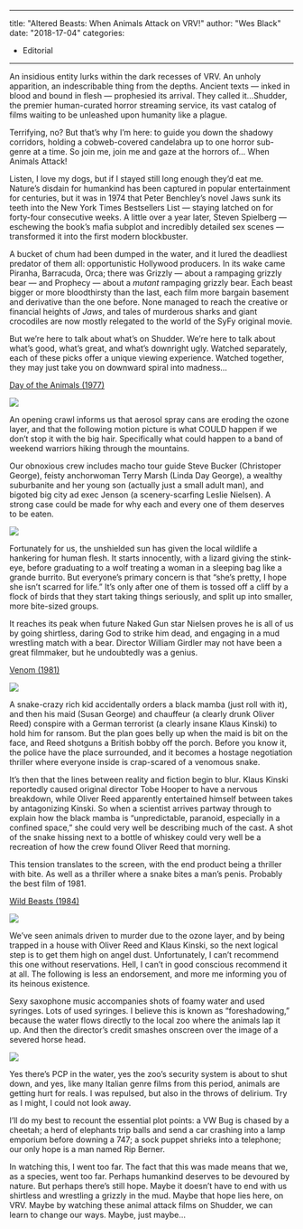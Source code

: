 
---
title: "Altered Beasts: When Animals Attack on VRV!"
author: "Wes Black"
date: "2018-17-04"
categories:
- Editorial
---

An insidious entity lurks within the dark recesses of VRV. An unholy apparition, an indescribable thing from the depths. Ancient texts — inked in blood and bound in flesh — prophesied its arrival. They called it…Shudder, the premier human-curated horror streaming service, its vast catalog of films waiting to be unleashed upon humanity like a plague.

Terrifying, no? But that’s why I’m here: to guide you down the shadowy corridors, holding a cobweb-covered candelabra up to one horror sub-genre at a time. So join me, join me and gaze at the horrors of… When Animals Attack!

Listen, I love my dogs, but if I stayed still long enough they’d eat me. Nature’s disdain for humankind has been captured in popular entertainment for centuries, but it was in 1974 that Peter Benchley’s novel Jaws sunk its teeth into the New York Times Bestsellers List — staying latched on for forty-four consecutive weeks. A little over a year later, Steven Spielberg — eschewing the book’s mafia subplot and incredibly detailed sex scenes — transformed it into the first modern blockbuster. 

A bucket of chum had been dumped in the water, and it lured the deadliest predator of them all: opportunistic Hollywood producers. In its wake came Piranha, Barracuda, Orca; there was Grizzly — about a rampaging grizzly bear — and Prophecy — about a *mutant* rampaging grizzly bear. Each beast bigger or more bloodthirsty than the last, each film more bargain basement and derivative than the one before. None managed to reach the creative or financial heights of *Jaws*, and tales of murderous sharks and giant crocodiles are now mostly relegated to the world of the SyFy original movie. 

But we’re here to talk about what’s on Shudder. We’re here to talk about what’s good, what’s great, and what&#8217;s downright ugly. Watched separately, each of these picks offer a unique viewing experience. Watched together, they may just take you on downward spiral into madness… 

[Day of the Animals (1977)](https://vrv.co/watch/GR2PMN79R/Day-of-the-Animals?utm_source=editorial_vrv&amp;utm_medium=blog_vrv&amp;utm_campaign=altered-beasts-when-animals-attack-on-vrv)

![](https://i1.wp.com/vrvblog.co/wp-content/uploads/2018/04/Day1.png?resize=1170%2C478&#038;ssl=1)

An opening crawl informs us that aerosol spray cans are eroding the ozone layer, and that the following motion picture is what COULD happen if we don’t stop it with the big hair. Specifically what could happen to a band of weekend warriors hiking through the mountains. 

Our obnoxious crew includes macho tour guide Steve Bucker (Christoper George), feisty anchorwoman Terry Marsh (Linda Day George), a wealthy suburbanite and her young son (actually just a small adult man), and bigoted big city ad exec Jenson (a scenery-scarfing Leslie Nielsen). A strong case could be made for why each and every one of them deserves to be eaten.

![](https://i2.wp.com/vrvblog.co/wp-content/uploads/2018/04/Day2.png?resize=1170%2C477&#038;ssl=1)

Fortunately for us, the unshielded sun has given the local wildlife a hankering for human flesh. It starts innocently, with a lizard giving the stink-eye, before graduating to a wolf treating a woman in a sleeping bag like a grande burrito. But everyone’s primary concern is that “she’s pretty, I hope she isn’t scarred for life.” It’s only after one of them is tossed off a cliff by a flock of birds that they start taking things seriously, and split up into smaller, more bite-sized groups.

It reaches its peak when future Naked Gun star Nielsen proves he is all of us by going shirtless, daring God to strike him dead, and engaging in a mud wrestling match with a bear. Director William Girdler may not have been a great filmmaker, but he undoubtedly was a genius.

[Venom (1981)](https://vrv.co/watch/GYDQ8EZ76/Venom?utm_source=editorial_vrv&amp;utm_medium=blog_vrv&amp;utm_campaign=altered-beasts-when-animals-attack-on-vrv)

![](https://i0.wp.com/vrvblog.co/wp-content/uploads/2018/04/Venom1.jpg?resize=1051%2C562&#038;ssl=1)

A snake-crazy rich kid accidentally orders a black mamba (just roll with it), and then his maid (Susan George) and chauffeur (a clearly drunk Oliver Reed) conspire with a German terrorist (a clearly insane Klaus Kinski) to hold him for ransom. But the plan goes belly up when the maid is bit on the face, and Reed shotguns a British bobby off the porch. Before you know it, the police have the place surrounded, and it becomes a hostage negotiation thriller where everyone inside is crap-scared of a venomous snake.

It’s then that the lines between reality and fiction begin to blur. Klaus Kinski reportedly caused original director Tobe Hooper to have a nervous breakdown, while Oliver Reed apparently entertained himself between takes by antagonizing Kinski. So when a scientist arrives partway through to explain how the black mamba is “unpredictable, paranoid, especially in a confined space,” she could very well be describing much of the cast. A shot of the snake hissing next to a bottle of whiskey could very well be a recreation of how the crew found Oliver Reed that morning.

This tension translates to the screen, with the end product being a thriller with bite. As well as a thriller where a snake bites a man’s penis. Probably the best film of 1981.

[Wild Beasts (1984)](https://vrv.co/watch/GRDQE5X7Y/Wild-Beasts?utm_source=editorial_vrv&amp;utm_medium=blog_vrv&amp;utm_campaign=altered-beasts-when-animals-attack-on-vrv)

![](https://i0.wp.com/vrvblog.co/wp-content/uploads/2018/04/WB1.jpg?resize=961%2C576&#038;ssl=1)

We’ve seen animals driven to murder due to the ozone layer, and by being trapped in a house with Oliver Reed and Klaus Kinski, so the next logical step is to get them high on angel dust. Unfortunately, I can’t recommend this one without reservations. Hell, I can’t in good conscious recommend it at all. The following is less an endorsement, and more me informing you of its heinous existence.

Sexy saxophone music accompanies shots of foamy water and used syringes. Lots of used syringes. I believe this is known as “foreshadowing,” because the water flows directly to the local zoo where the animals lap it up. And then the director’s credit smashes onscreen over the image of a severed horse head.

![](https://i1.wp.com/vrvblog.co/wp-content/uploads/2018/04/WB2.png?resize=1170%2C677&#038;ssl=1)

Yes there’s PCP in the water, yes the zoo’s security system is about to shut down, and yes, like many Italian genre films from this period, animals are getting hurt for reals. I was repulsed, but also in the throws of delirium. Try as I might, I could not look away.

I’ll do my best to recount the essential plot points: a VW Bug is chased by a cheetah; a herd of elephants trip balls and send a car crashing into a lamp emporium before downing a 747; a sock puppet shrieks into a telephone; our only hope is a man named Rip Berner.

In watching this, I went too far. The fact that this was made means that we, as a species, went too far. Perhaps humankind deserves to be devoured by nature. But perhaps there’s still hope. Maybe it doesn’t have to end with us shirtless and wrestling a grizzly in the mud. Maybe that hope lies here, on VRV. Maybe by watching these animal attack films on Shudder, we can learn to change our ways. Maybe, just maybe…
